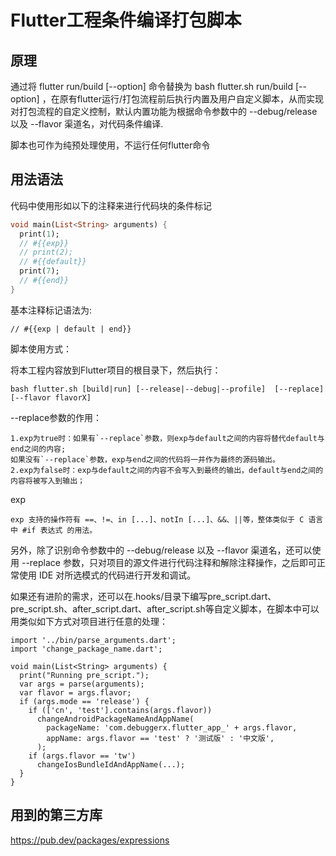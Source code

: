 # Flutter工程条件编译打包脚本

## 原理

通过将 flutter run/build [--option] 命令替换为 bash flutter.sh run/build [--option] ，在原有flutter运行/打包流程前后执行内置及用户自定义脚本，从而实现对打包流程的自定义控制，默认内置功能为根据命令参数中的
--debug/release 以及 --flavor 渠道名，对代码条件编译.

脚本也可作为纯预处理使用，不运行任何flutter命令

## 用法语法

代码中使用形如以下的注释来进行代码块的条件标记

```dart
void main(List<String> arguments) {
  print(1);
  // #{{exp}}
  // print(2);
  // #{{default}}
  print(7);
  // #{{end}}
}
```

基本注释标记语法为:
```
// #{{exp | default | end}}
```

脚本使用方式：

将本工程内容放到Flutter项目的根目录下，然后执行：
```
bash flutter.sh [build|run] [--release|--debug|--profile]  [--replace] [--flavor flavorX]
```


--replace参数的作用：
```
1.exp为true时：如果有`--replace`参数，则exp与default之间的内容将替代default与end之间的内容;
如果没有`--replace`参数，exp与end之间的代码将一并作为最终的源码输出。
2.exp为false时：exp与default之间的内容不会写入到最终的输出，default与end之间的内容将被写入到输出；
```

exp
```
exp 支持的操作符有 ==、!=、in [...]、notIn [...]、&&、||等，整体类似于 C 语言中 #if 表达式 的用法。
```

另外，除了识别命令参数中的 --debug/release 以及 --flavor 渠道名，还可以使用 --replace 参数，只对项目的源文件进行代码注释和解除注释操作，之后即可正常使用 IDE 对所选模式的代码进行开发和调试。

如果还有进阶的需求，还可以在.hooks/目录下编写pre_script.dart、pre_script.sh、after_script.dart、after_script.sh等自定义脚本，在脚本中可以用类似如下方式对项目进行任意的处理：

```
import '../bin/parse_arguments.dart';
import 'change_package_name.dart';

void main(List<String> arguments) {
  print("Running pre_script.");
  var args = parse(arguments);
  var flavor = args.flavor;
  if (args.mode == 'release') {
    if (['cn', 'test'].contains(args.flavor))
      changeAndroidPackageNameAndAppName(
        packageName: 'com.debuggerx.flutter_app_' + args.flavor,
        appName: args.flavor == 'test' ? '测试版' : '中文版',
      );
    if (args.flavor == 'tw')
      changeIosBundleIdAndAppName(...);
  }
}
```

## 用到的第三方库
https://pub.dev/packages/expressions